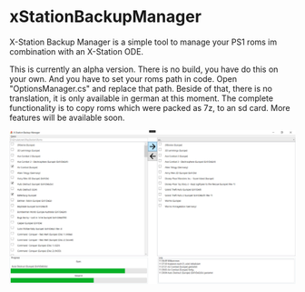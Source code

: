 # xStationBackupManager
X-Station Backup Manager is a simple tool to manage your PS1 roms im combination with an X-Station ODE.

This is currently an alpha version. There is no build, you have do this on your own. And you have to set your roms path in code.
Open "OptionsManager.cs" and replace that path. Beside of that, there is no translation, it is only available in german at this moment.
The complete functionality is to copy roms which were packed as 7z, to an sd card. More features will be available soon.

![Beautiful Image of an beautiful software](Screenshot.png)